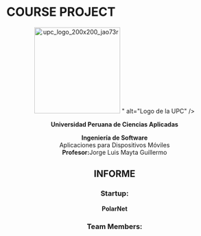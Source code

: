# **COURSE PROJECT**

<p align="center">
  <img src="Imagenes/<img width="200" height="200" alt="upc_logo_200x200_jao73r" src="https://github.com/user-attachments/assets/97dccf6f-22d6-47a8-8969-ec0992fb7415" />
" alt="Logo de la UPC" />
</p>

<p align="center"><strong>Universidad Peruana de Ciencias Aplicadas</strong></p>

<p align="center"><strong>Ingeniería de Software</strong><br>
Aplicaciones para Dispositivos Móviles<br>
<strong>Profesor:</strong>Jorge Luis Mayta Guillermo</p>

<h2 align="center">INFORME</h2>

<h3 align="center">Startup:</h3>
<p align="center"><strong>PolarNet</strong></p>

<h3 align="center">Team Members:</h3>

<div align="center">
